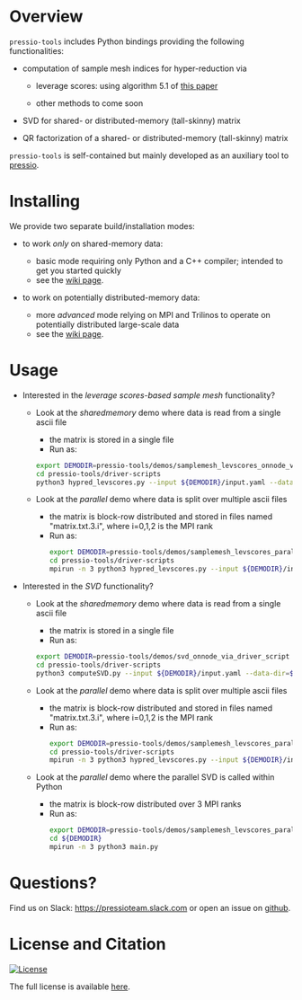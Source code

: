
# Overview

`pressio-tools` includes Python bindings providing the following functionalities:

- computation of sample mesh indices for hyper-reduction via

	- leverage scores: using algorithm 5.1 of [this paper](https://arxiv.org/pdf/1903.00911.pdf)

	- other methods to come soon

- SVD for shared- or distributed-memory (tall-skinny) matrix

- QR factorization of a shared- or distributed-memory (tall-skinny) matrix

`pressio-tools` is self-contained but mainly developed as an auxiliary tool to [pressio](https://pressio.github.io/).

<!-- # When to use pressio-tools? -->
<!-- *`pressio-tools` is mainly intended to operate on large data distributed on large-scale machines, but we also support sharemem scenarios.* -->
<!-- For example, suppose you want to use the SVD functionality. If you have a "small" matrix that fits on a single node, using pressio-tools to compute its SVD is excessive, and you (likely) can as easily use scipy.svd or other libraries for shared-memory computing like Eigen. -->
<!-- However, if you have a large tall-skinny matrix distributed over a large machine and need to compute its SVD, then `pressio-tools` is right for you. -->

# Installing

We provide two separate build/installation modes:

- to work *only* on shared-memory data:
  * basic mode requiring only Python and a C++ compiler; intended to get you started quickly
  * see the [wiki page](https://github.com/Pressio/pressio-tools/wiki/Sharedmemory-build:-requirements-and-installation).

- to work on potentially distributed-memory data:
  * more *advanced* mode relying on MPI and Trilinos to operate on potentially distributed large-scale data
  * see the [wiki page](https://github.com/Pressio/pressio-tools/wiki/MPI-build:-requirements-and-installation).

# Usage

- Interested in the *leverage scores-based sample mesh* functionality?
  - Look at the *sharedmemory* demo where data is read from a single ascii file
	- the matrix is stored in a single file
    - Run as:
	 ```bash
	 export DEMODIR=pressio-tools/demos/samplemesh_levscores_onnode_via_driver_script
	 cd pressio-tools/driver-scripts
	 python3 hypred_levscores.py --input ${DEMODIR}/input.yaml --data-dir=${DEMODIR}`
	 ```

  - Look at the *parallel* demo where data is split over multiple ascii files
    - the matrix is block-row distributed and stored in files named "matrix.txt.3.i", where i=0,1,2 is the MPI rank
    - Run as:
	  ```bash
	  export DEMODIR=pressio-tools/demos/samplemesh_levscores_parallel_via_driver_script
	  cd pressio-tools/driver-scripts
	  mpirun -n 3 python3 hypred_levscores.py --input ${DEMODIR}/input.yaml --data-dir=${DEMODIR}`
	  ```

- Interested in the *SVD* functionality?
  - Look at the *sharedmemory* demo where data is read from a single ascii file
	- the matrix is stored in a single file
    - Run as:
	 ```bash
	 export DEMODIR=pressio-tools/demos/svd_onnode_via_driver_script
	 cd pressio-tools/driver-scripts
	 python3 computeSVD.py --input ${DEMODIR}/input.yaml --data-dir=${DEMODIR}`
	 ```

  - Look at the *parallel* demo where data is split over multiple ascii files
    - the matrix is block-row distributed and stored in files named "matrix.txt.3.i", where i=0,1,2 is the MPI rank
    - Run as:
	  ```bash
	  export DEMODIR=pressio-tools/demos/samplemesh_levscores_parallel_via_driver_script
	  cd pressio-tools/driver-scripts
	  mpirun -n 3 python3 hypred_levscores.py --input ${DEMODIR}/input.yaml --data-dir=${DEMODIR}`
	  ```

  - Look at the *parallel* demo where the parallel SVD is called within Python
    - the matrix is block-row distributed over 3 MPI ranks
    - Run as:
	  ```bash
	  export DEMODIR=pressio-tools/demos/samplemesh_levscores_parallel_via_driver_script
	  cd ${DEMODIR}
	  mpirun -n 3 python3 main.py
	  ```


<!-- - Interested in the *QR* factorizaton? -->
<!--   - You can look at the *distributed* case: -->
<!-- 	- [demo](https://github.com/Pressio/pressio-tools/blob/master/demos/qr.py). -->
<!--     - Run as: `cd demos; mpirun -n 4 python3 qr.py` -->


# Questions?
Find us on Slack: https://pressioteam.slack.com or open an issue on [github](https://github.com/Pressio/pressio-tools).

# License and Citation
[![License](https://img.shields.io/badge/License-BSD%203--Clause-blue.svg)](https://opensource.org/licenses/BSD-3-Clause)

The full license is available [here](https://pressio.github.io/various/license/).
